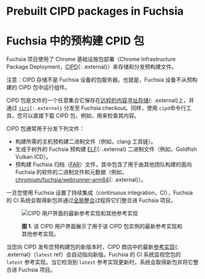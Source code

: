 # Prebuilt CIPD packages in Fuchsia
# Fuchsia 中的预构建 CPID 包

<!-- 
The Fuchsia project uses Chrome Infrastructure Package Deployment
([CIPD](https://github.com/luci/luci-go/tree/HEAD/cipd){: .external}) to store
and distribute prebuilt files.

Note: A CIPD store is not a package server for Fuchsia devices. In other words,
a Fuchsia device doesn't run components from prebuilt CIPD packages.
 -->
Fuchsia 项目使用了 Chrome 基础设施包部署（Chrome Infrastructure Package Deployment，[CIPD](https://github.com/luci/luci-go/tree/HEAD/cipd){: .external}）来存储和分发预构建文件。

注意：CIPD 存储不是 Fuchsia 设备的包服务器。也就是，Fuchsia 设备不从预构建的 CIPD 包中运行组件。

<!-- 
A CIPD package is an arbitrary collection of files, stored in
[a remote content-addressed store](https://chrome-infra-packages.appspot.com/p/fuchsia){: .external},
and is distributed to a Fuchsia checkout through the
<code>[jiri](https://fuchsia.googlesource.com/jiri/+/HEAD/){:.external}</code>
tool. Also, using the `cipd` command-line tool, you can download a CIPD package
directly, for example, to examine its content.
 -->
CIPD 包是文件的一个任意集合它保存在[远程的内容寻址存储](https://chrome-infra-packages.appspot.com/p/fuchsia){: .external}上，并通过 <code>[jiri](https://fuchsia.googlesource.com/jiri/+/HEAD/){:.external}</code> 分发至 Fuchsia checkout。同样，使用 `cipd`命令行工具，您可以直接下载 CIPD 包，例如，用来检查其内容。

<!-- 
CIPD packages are typically used to distribute the following files:

*   Host prebuilt binaries required by the build (for example, clang toolchain).
*   Fuchsia prebuilt
    [ELF](https://en.wikipedia.org/wiki/Executable_and_Linkable_Format){: .external}
    binaries generated out-of-tree (for example, Goldfish Vulkan ICD).
*   Prebuilt Fuchsia archive
    ([FAR](/docs/concepts/source_code/archive_format.md)) files that contain
    binaries and metadata for software that is built for Fuchsia by other teams
    (for example,
    [chromium/fuchsia/webrunner-arm64](https://chrome-infra-packages.appspot.com/p/chromium/fuchsia/webrunner-arm64/+/){: .external}).
 -->
CIPD 包通常用于分发下列文件：

*   构建所需的主机预构建二进制文件（例如，clang 工具链）。
*   生成于树外的 Fuchsia 预构建 [ELF](https://en.wikipedia.org/wiki/Executable_and_Linkable_Format){: .external} 二进制文件（例如，Goldfish Vulkan ICD）。
*   预构建 Fuchsia 归档（[FAR](/docs/concepts/source_code/archive_format.md)）文件，其中包含了用于由其他团队构建的面向 Fuchsia 的软件的二进制文件和元数据（例如，[chromium/fuchsia/webrunner-arm64](https://chrome-infra-packages.appspot.com/p/chromium/fuchsia/webrunner-arm64/+/){: .external}）。

<!-- 
Once you set up continuous integration (CI) with Fuchsia, Fuchsia’s CI system
fetches those new packages and rolls them into the Fuchsia project through the
[global integration](https://fuchsia.googlesource.com/integration/+/refs/heads/master)
process.

<a name="figure-1"></a> <figure>
<img src="/docs/images/prebuilt_packages/publish-prebuilt-packages-to-fuchsia-00.png" alt="The latest ref and other refs shown in the CIPD UI">
<figcaption><b>Figure 1</b>. The CIPD UI shows the latest ref and other refs
used for this CIPD package instances.</figcaption> </figure>
 -->
一旦您使用 Fuchsia 设置了持续集成（continuous integration，CI），Fuchsia 的 CI 系统会取得新包并通过[全局整合](https://fuchsia.googlesource.com/integration/+/refs/heads/master)过程将它们整合进 Fuchsia 项目。

<a name="figure-1"></a> <figure>
<img src="/docs/images/prebuilt_packages/publish-prebuilt-packages-to-fuchsia-00.png" alt="CIPD 用户界面的最新参考实现和其他参考实现">
<figcaption><b>图 1</b>. 该 CIPD 用户界面展示了用于该 CIPD 包实例的最新参考实现和其他参考实现。</figcaption> </figure>

<!-- 
When you publish a new revision of your prebuilt package to CIPD, the `latest`
[ref](https://github.com/luci/luci-go/tree/HEAD/cipd#refs){: .external} in the
CIPD store automatically points to the new revision. Fuchsia’s CI system
monitors your package’s `latest` ref. When it detects that the `latest` ref is
updated, the system fetches the new package and rolls it into the Fuchsia
project.
 -->
当您向 CIPD 发布您预构建包的新版本时，CIPD 商店中的最新[参考实现](https://github.com/luci/luci-go/tree/HEAD/cipd#refs){: .external}（`latest` ref）会自动指向新版。Fuchsia 的 CI 系统监视您包的 `latest` 参考实现。当它检测到 `latest` 参考实现更新时，系统会取得新包并将它整合进 Fuchsia 项目。

